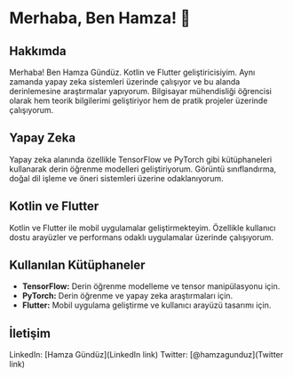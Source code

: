 # Merhaba, Ben Hamza! 👋

## Hakkımda
Merhaba! Ben Hamza Gündüz. Kotlin ve Flutter geliştiricisiyim. Aynı zamanda yapay zeka sistemleri üzerinde çalışıyor ve bu alanda derinlemesine araştırmalar yapıyorum. Bilgisayar mühendisliği öğrencisi olarak hem teorik bilgilerimi geliştiriyor hem de pratik projeler üzerinde çalışıyorum.

## Yapay Zeka
Yapay zeka alanında özellikle TensorFlow ve PyTorch gibi kütüphaneleri kullanarak derin öğrenme modelleri geliştiriyorum. Görüntü sınıflandırma, doğal dil işleme ve öneri sistemleri üzerine odaklanıyorum.

## Kotlin ve Flutter
Kotlin ve Flutter ile mobil uygulamalar geliştirmekteyim. Özellikle kullanıcı dostu arayüzler ve performans odaklı uygulamalar üzerinde çalışıyorum.

## Kullanılan Kütüphaneler
- **TensorFlow:** Derin öğrenme modelleme ve tensor manipülasyonu için.
- **PyTorch:** Derin öğrenme ve yapay zeka araştırmaları için.
- **Flutter:** Mobil uygulama geliştirme ve kullanıcı arayüzü tasarımı için.

## İletişim
LinkedIn: [Hamza Gündüz](LinkedIn link)
Twitter: [@hamzagunduz](Twitter link)
